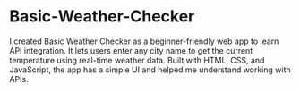 # Basic-Weather-Checker
I created Basic Weather Checker as a beginner-friendly web app to learn API integration. It lets users enter any city name to get the current temperature using real-time weather data. Built with HTML, CSS, and JavaScript, the app has a simple UI and helped me understand working with APIs.
